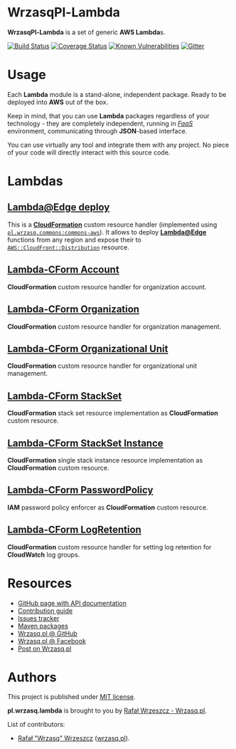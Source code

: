 <!---
# This file is part of the pl.wrzasq.lambda.
#
# @license http://mit-license.org/ The MIT license
# @copyright 2018 - 2019 © by Rafał Wrzeszcz - Wrzasq.pl.
-->

# WrzasqPl-Lambda

**WrzasqPl-Lambda** is a set of generic **AWS Lambda**s.

[![Build Status](https://travis-ci.com/rafalwrzeszcz-wrzasqpl/pl.wrzasq.lambda.svg)](https://travis-ci.com/rafalwrzeszcz-wrzasqpl/pl.wrzasq.lambda)
[![Coverage Status](https://coveralls.io/repos/github/rafalwrzeszcz-wrzasqpl/pl.wrzasq.lambda/badge.svg)](https://coveralls.io/github/rafalwrzeszcz-wrzasqpl/pl.wrzasq.lambda)
[![Known Vulnerabilities](https://snyk.io/test/github/rafalwrzeszcz-wrzasqpl/pl.wrzasq.lambda/badge.svg)](https://snyk.io/test/github/rafalwrzeszcz-wrzasqpl/pl.wrzasq.lambda)
[![Gitter](https://badges.gitter.im/Join%20Chat.svg)](https://gitter.im/rafalwrzeszcz-wrzasqpl/pl.wrzasq.lambda)

# Usage

Each **Lambda** module is a stand-alone, independent package. Ready to be deployed into **AWS** out of the box.

Keep in mind, that you can use **Lambda** packages regardless of your technology - they are completely independent,
running in [_FaaS_](https://en.wikipedia.org/wiki/Function_as_a_service) environment, communicating through
**JSON**-based interface.

You can use virtually any tool and integrate them with any project. No piece of your code will directly interact with
this source code.

# Lambdas

## [Lambda@Edge deploy](https://rafalwrzeszcz-wrzasqpl.github.io/pl.wrzasq.lambda/lambda-edgedeploy/)

This is a [**CloudFormation**](https://aws.amazon.com/cloudformation/) custom resource handler (implemented using
[`pl.wrzasq.commons:commons-aws`](https://rafalwrzeszcz-wrzasqpl.github.io/pl.wrzasq.commons/commons-aws/)). It allows
to deploy [**Lambda@Edge**](https://aws.amazon.com/lambda/edge/) functions from any region and expose their to
[`AWS::CloudFront::Distribution`](https://docs.aws.amazon.com/AWSCloudFormation/latest/UserGuide/aws-resource-cloudfront-distribution.html)
resource.

## [Lambda-CForm Account](https://rafalwrzeszcz-wrzasqpl.github.io/pl.wrzasq.lambda/lambda-cform/lambda-cform-account/)

**CloudFormation** custom resource handler for organization account.

## [Lambda-CForm Organization](https://rafalwrzeszcz-wrzasqpl.github.io/pl.wrzasq.lambda/lambda-cform/lambda-cform-organization/)

**CloudFormation** custom resource handler for organization management.

## [Lambda-CForm Organizational Unit](https://rafalwrzeszcz-wrzasqpl.github.io/pl.wrzasq.lambda/lambda-cform/lambda-cform-organization-unit/)

**CloudFormation** custom resource handler for organizational unit management.

## [Lambda-CForm StackSet](https://rafalwrzeszcz-wrzasqpl.github.io/pl.wrzasq.lambda/lambda-cform/lambda-cform-stackset/)

**CloudFormation** stack set resource implementation as **CloudFormation** custom resource.

## [Lambda-CForm StackSet Instance](https://rafalwrzeszcz-wrzasqpl.github.io/pl.wrzasq.lambda/lambda-cform/lambda-cform-stackset-instance/)

**CloudFormation** single stack instance resource implementation as **CloudFormation** custom resource.

## [Lambda-CForm PasswordPolicy](https://rafalwrzeszcz-wrzasqpl.github.io/pl.wrzasq.lambda/lambda-cform/lambda-cform-passwordpolicy/)

**IAM** password policy enforcer as **CloudFormation** custom resource.

## [Lambda-CForm LogRetention](https://rafalwrzeszcz-wrzasqpl.github.io/pl.wrzasq.lambda/lambda-cform/lambda-cform-logretention/)

**CloudFormation** custom resource handler for setting log retention for **CloudWatch** log groups.

# Resources

-   [GitHub page with API documentation](https://rafalwrzeszcz-wrzasqpl.github.io/pl.wrzasq.lambda)
-   [Contribution guide](https://github.com/rafalwrzeszcz-wrzasqpl/pl.wrzasq.lambda/blob/master/CONTRIBUTING.md)
-   [Issues tracker](https://github.com/rafalwrzeszcz-wrzasqpl/pl.wrzasq.lambda/issues)
-   [Maven packages](https://search.maven.org/search?q=g:pl.wrzasq.lambda)
-   [Wrzasq.pl @ GitHub](https://github.com/rafalwrzeszcz-wrzasqpl)
-   [Wrzasq.pl @ Facebook](https://www.facebook.com/wrzasqpl)
-   [Post on Wrzasq.pl](http://wrzasq.pl/blog/deploying-lambda-edge-with-pl-chilldev-lambda.html)

# Authors

This project is published under [MIT license](https://github.com/rafalwrzeszcz-wrzasqpl/pl.wrzasq.lambda/tree/master/LICENSE).

**pl.wrzasq.lambda** is brought to you by [Rafał Wrzeszcz - Wrzasq.pl](https://wrzasq.pl).

List of contributors:

-   [Rafał "Wrzasq" Wrzeszcz](https://github.com/rafalwrzeszcz) ([wrzasq.pl](https://wrzasq.pl)).
